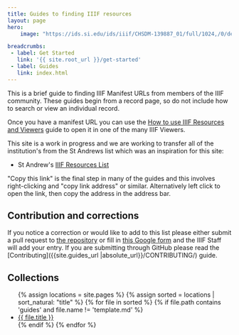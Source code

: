 ```yaml
---
title: Guides to finding IIIF resources
layout: page
hero:
    image: "https://ids.si.edu/ids/iiif/CHSDM-139887_01/full/1024,/0/default.jpg"

breadcrumbs:
 - label: Get Started
   link: '{{ site.root_url }}/get-started'
 - label: Guides
   link: index.html
---
```


This is a brief guide to finding IIIF Manifest URLs from members of the IIIF community.  These guides begin from a record page, so do not include how to search or view an individual record.

Once you have a manifest URL you can use the [How to use IIIF Resources and Viewers](https://medium.com/@IIIF_io/how-to-use-iiif-resources-and-image-viewers-bd378a68b013) guide to open it in one of the many IIIF Viewers. 

This site is a work in progress and we are working to transfer all of the institution's from the St Andrews list which was an inspiration for this site:

 * St Andrew's [IIIF Resources List](https://www.st-andrews.ac.uk/assets/university/library/documents/IIF%20resources.pdf)

"Copy this link" is the final step in many of the guides and this involves right-clicking and "copy link address" or similar. Alternatively left click to open the link, then copy the address in the address bar. 

## Contribution and corrections

If you notice a correction or would like to add to this list please either submit a pull request to [the repository](https://github.com/IIIF/guides) or fill in  [this Google form](https://forms.gle/S6LLjBy2o4iEBR8C9) and the IIIF Staff will add your entry. If you are submitting through GitHub please read the [Contributing]({{site.guides_url |absolute_url}}/CONTRIBUTING/) guide.

## Collections

<ul>
  {% assign locations = site.pages %}
  {% assign sorted = locations | sort_natural: "title" %}
  {% for file in sorted %}
    {% if file.path contains 'guides' and file.name != 'template.md' %} 
      <li>
        <a href="{{site.url}}{{site.baseurl}}{{file.url}}">{{ file.title }}</a>
      </li>
    {% endif %}
  {% endfor %}
</ul>
